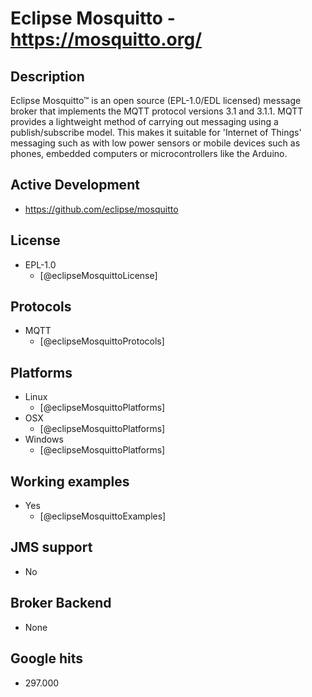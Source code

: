 # Eclipse Mosquitto - https://mosquitto.org/


## Description
Eclipse Mosquitto™ is an open source (EPL-1.0/EDL licensed) message broker that implements the MQTT protocol versions 3.1 and 3.1.1. MQTT provides a lightweight method of carrying out messaging using a publish/subscribe model. This makes it suitable for 'Internet of Things' messaging such as with low power sensors or mobile devices such as phones, embedded computers or microcontrollers like the Arduino.


## Active Development
- https://github.com/eclipse/mosquitto


## License
- EPL-1.0
    - [@eclipseMosquittoLicense]


## Protocols
- MQTT
    - [@eclipseMosquittoProtocols]


## Platforms
- Linux
    - [@eclipseMosquittoPlatforms]
- OSX
    - [@eclipseMosquittoPlatforms]
- Windows
    - [@eclipseMosquittoPlatforms]


## Working examples
- Yes
    - [@eclipseMosquittoExamples]


## JMS support
- No


## Broker Backend
- None


## Google hits
- 297.000
